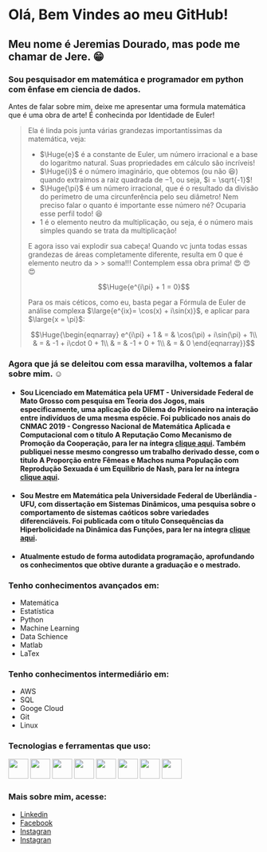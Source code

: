 # Olá, Bem Vindes ao meu GitHub!

## Meu nome é Jeremias Dourado, mas pode me chamar de Jere. :grin:

### Sou pesquisador em matemática e programador em python com ênfase em ciencia de dados.

Antes de falar sobre mim, deixe me apresentar uma formula matemática que é uma obra de arte! É conhecinda por Identidade de Euler!

> 
> Ela é linda pois junta várias grandezas importantíssimas da matemática, veja:
> 
> - $\Huge{e}$ é a constante de Euler, um número irracional e a base do logaritmo natural. Suas propriedades em cálculo são incríveis!
> - $\Huge{i}$ é o número imaginário, que obtemos (ou não :satisfied:) quando extraímos a raiz quadrada de $-1$, ou seja, $i = \sqrt{-1}$!
> - $\Huge{\pi}$ é um número irracional, que é o resultado da divisão do perímetro de uma circunferência pelo seu diâmetro! Nem preciso falar o quanto é importante esse número né? Ocuparia esse perfil todo! :satisfied:
> - 1 é o elemento neutro da multiplicação, ou seja, é o número mais simples quando se trata da multiplicação!
> 
> E agora isso vai explodir sua cabeça! Quando vc junta todas essas grandezas de áreas completamente diferente, resulta em $0$ que é elemento neutro da > > soma!!! Contemplem essa obra prima! :heart_eyes: :heart_eyes: :heart_eyes: 
> 
> $$\Huge{e^{i\pi} + 1 = 0}$$
> 
> Para os mais céticos, como eu, basta pegar a Fórmula de Euler de análise complexa $\large{e^{ix}= \cos(x) + i\sin(x)}$, e aplicar para $\large{x = \pi}$:
> 
> $$\Huge{\begin{eqnarray}
e^{i\pi} + 1 & = & \cos(\pi) + i\sin(\pi) + 1\\
 & = & -1 + i\cdot 0 + 1\\
 & = & -1 + 0 + 1\\
 & = & 0
\end{eqnarray}}$$
> 


### Agora que já se deleitou com essa maravilha, voltemos a falar sobre mim. :relaxed:

- #### Sou Licenciado em Matemática pela UFMT - Universidade Federal de Mato Grosso com pesquisa em Teoria dos Jogos, mais especificamente, uma aplicação do Dilema do Prisioneiro na interação entre indivíduos de uma mesma espécie. Foi publicado nos anais do CNMAC 2019 - Congresso Nacional de Matemática Aplicada e Computacional com o título A Reputação Como Mecanismo de Promoção da Cooperação, para ler na íntegra <a href="https://doi.org/10.5540/03.2020.007.01.0345" target="_blank" >clique aqui</a>. Também publiquei nesse mesmo congresso um trabalho derivado desse, com o titulo A Proporção entre Fêmeas e Machos numa População com Reprodução Sexuada é um Equilíbrio de Nash, para ler na íntegra <a href="https://proceedings.sbmac.org.br/sbmac/article/view/3063" target="_blank" >clique aqui</a>.

- #### Sou Mestre em Matemática pela Universidade Federal de Uberlândia - UFU, com dissertação em Sistemas Dinâmicos, uma pesquisa sobre o comportamento de sistemas caóticos sobre variedades diferenciáveis. Foi publicada com o título Consequências da Hiperbolicidade na Dinâmica das Funções, para ler na íntegra <a href="https://repositorio.ufu.br/handle/123456789/28953" target="_blank" >clique aqui</a>.

- #### Atualmente estudo de forma autodidata programação, aprofundando os conhecimentos que obtive durante a graduação e o mestrado.


### Tenho conhecimentos avançados em:
- Matemática
- Estatística
- Python
- Machine Learning
- Data Schience
- Matlab
- LaTex


### Tenho conhecimentos intermediário em:
- AWS
- SQL
- Googe Cloud
- Git
- Linux


### Tecnologias e ferramentas que uso:

<img src="https://cdn.jsdelivr.net/gh/devicons/devicon/icons/python/python-original.svg" width="40" height="40" />  <img src="https://cdn.jsdelivr.net/gh/devicons/devicon/icons/matlab/matlab-original.svg" width="40" height="40" />  <img src="https://cdn.jsdelivr.net/gh/devicons/devicon/icons/latex/latex-original.svg" width="40" height="40" />  <img src="https://cdn.jsdelivr.net/gh/devicons/devicon/icons/amazonwebservices/amazonwebservices-original.svg" width="40" height="40" />  <img src="https://cdn.jsdelivr.net/gh/devicons/devicon/icons/postgresql/postgresql-original.svg" width="40" height="40" />  <img src="https://cdn.jsdelivr.net/gh/devicons/devicon/icons/googlecloud/googlecloud-original.svg" width="40" height="40" />  <img src="https://cdn.jsdelivr.net/gh/devicons/devicon/icons/git/git-original.svg" width="40" height="40" />  <img src="https://cdn.jsdelivr.net/gh/devicons/devicon/icons/linux/linux-original.svg" width="40" height="40" />


### Mais sobre mim, acesse:

- <a href="https://www.linkedin.com/in/jeremiasdourado/" target="_blank" >Linkedin</a>
- <a href="https://www.facebook.com/JeremiasDourado/" target="_blank" >Facebook</a>
- <a href="https://www.instagram.com/jeremiasdourado/" target="_blank" >Instagran</a>
- <a href="https://twitter.com/jeremiasdourado" target="_blank" >Instagran</a>
